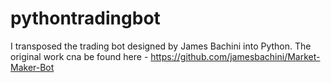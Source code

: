 # pythontradingbot
I transposed the trading bot designed by James Bachini into Python. The original work cna be found here - https://github.com/jamesbachini/Market-Maker-Bot 
